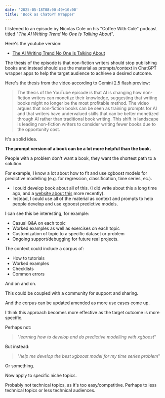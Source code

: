 ```yaml
---
date: '2025-05-18T08:00:49+10:00'
title: 'Book as ChatGPT Wrapper'
---
```


I listened to an episode by Nicolas Cole on his "Coffee With Cole" podcast titled "_The AI Writing Trend No One Is Talking About_".

Here's the youtube version:

* [The AI Writing Trend No One Is Talking About](https://www.youtube.com/watch?v=VSawL8YRSlg)

The thesis of the episode is that non-fiction writers should stop publishing books and instead should use the material as prompts/context in ChatGPT wrapper apps to help the target audience to achieve a desired outcome.

Here's the thesis from the video according to Gemini 2.5 flash preview:

> The thesis of the YouTube episode is that AI is changing how non-fiction writers can monetize their knowledge, suggesting that writing books might no longer be the most profitable method. The video argues that non-fiction books can be seen as training prompts for AI and that writers have undervalued skills that can be better monetized through AI rather than traditional book writing. This shift in landscape is leading non-fiction writers to consider writing fewer books due to the opportunity cost.

It's a solid idea.

**The prompt version of a book can be a lot more helpful than the book.**

People with a problem don't want a book, they want the shortest path to a solution.

For example, I know a lot about how to fit and use xgboost models for predictive modelling (e.g. for regression, classification, time series, ec.).

- I could develop book about all of this. (I did write about this a long time ago, and a [website about this](https://xgboosting.com) more recently).
- Instead, I could use all of the material as context and prompts to help people develop and use xgboost predictive models.

I can see this be interesting, for example:

* Casual Q&A on each topic
* Worked examples as well as exercises on each topic
* Customization of topic to a specific dataset or problem
* Ongoing support/debugging for future real projects.

The context could include a corpus of:

* How to tutorials
* Worked examples
* Checklists
* Common errors

And on and on.

This could be coupled with a community for support and sharing.

And the corpus can be updated amended as more use cases come up.

I think this approach becomes more effective as the target outcome is more specific.

Perhaps not:

> "_learning how to develop and do predictive modelling with xgboost_"

But instead:

> "_help me develop the best xgboost model for my time series problem_"

Or something.

Now apply to specific niche topics.

Probably not technical topics, as it's too easy/competitive. Perhaps to less technical topics or less technical audiences.

